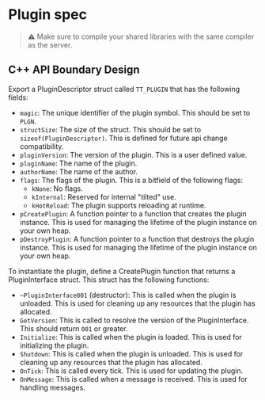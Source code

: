 # Plugin spec

> ⚠️ Make sure to compile your shared libraries with the same compiler as the server.

## C++ API Boundary Design
Export a PluginDescriptor struct called `TT_PLUGIN` that has the following fields:
- `magic`: The unique identifier of the plugin symbol. This should be set to `PLGN`.
- `structSize`: The size of the struct. This should be set to `sizeof(PluginDescriptor)`. This is defined for future api change compatibility.
- `pluginVersion`: The version of the plugin. This is a user defined value.
- `pluginName`: The name of the plugin.
- `authorName`: The name of the author.
- `flags`: The flags of the plugin. This is a bitfield of the following flags:
    - `kNone`: No flags.
    - `kInternal`: Reserved for internal "tilted" use.
    - `kHotReload`: The plugin supports reloading at runtime.
- `pCreatePlugin`: A function pointer to a function that creates the plugin instance. This is used for managing the lifetime of the plugin instance on your own heap.
- `pDestroyPlugin`: A function pointer to a function that destroys the plugin instance. This is used for managing the lifetime of the plugin instance on your own heap.

To instantiate the plugin, define a CreatePlugin function that returns a PluginInterface struct. This struct has the following functions:
- `~PluginInterface001` (destructor): This is called when the plugin is unloaded. This is used for cleaning up any resources that the plugin has allocated.
- `GetVersion`: This is called to resolve the version of the PluginInterface. This should return `001` or greater.
- `Initialize`: This is called when the plugin is loaded. This is used for initializing the plugin.
- `Shutdown`: This is called when the plugin is unloaded. This is used for cleaning up any resources that the plugin has allocated.
- `OnTick`: This is called every tick. This is used for updating the plugin.
- `OnMessage`: This is called when a message is received. This is used for handling messages.